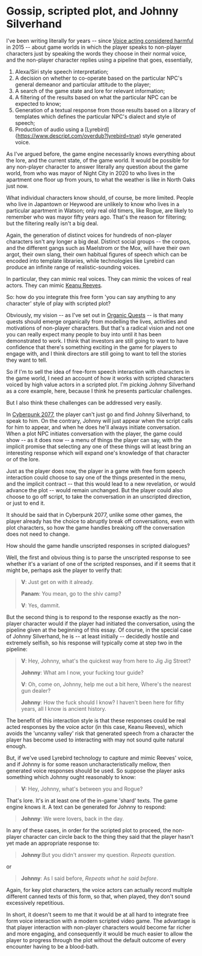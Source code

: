 # Gossip, scripted plot, and Johnny Silverhand

I've been writing literally for years -- since [Voice acting considered harmful](Voice-acting-considered-harmful.html) in 2015 -- about game worlds in which the player speaks to non-player characters just by speaking the words they choose in their normal voice, and the non-player character replies using a pipeline that goes, essentially,

1. Alexa/Siri style speech interpretation;
2. A decision on whether to co-operate based on the particular NPC's general demeanor and particular attitude to the player;
3. A search of the game state and lore for relevant information;
4. A filtering of the results based on what the particular NPC can be expected to know;
5. Generation of a textual response from those results based on a library of templates which defines the particular NPC's dialect and style of speech;
6. Production of audio using a [Lyrebird]{https://www.descript.com/overdub?lyrebird=true) style generated voice.

As I've argued before, the game engine necessarily knows everything about the lore, and the current state, of the game world. It would be possible for any non-player character to answer literally any question about the game world, from who was mayor of Night City in 2020 to who lives in the apartment one floor up from yours, to what the weather is like in North Oaks just now.

What individual characters know should, of course, be more limited. People who live in Japantown or Heywood are unlikely to know who lives in a particular apartment in Watson; only real old timers, like Rogue, are likely to remember who was mayor fifty years ago. That's the reason for filtering; but the filtering really isn't a big deal.

Again, the generation of distinct voices for hundreds of non-player characters isn't any longer a big deal. Distinct social groups -- the corpos, and the different gangs such as Maelstrom or the Mox, will have their own argot, their own slang, their own habitual figures of speech which can be encoded into template libraries, while technologies like Lyrebird can produce an infinite range of realistic-sounding voices.

In particular, they can mimic real voices. They can mimic the voices of real actors. They can mimic [Keanu Reeves](https://cyberpunk.fandom.com/wiki/Keanu_Reeves).

So: how do you integrate this free form 'you can say anything to any character' style of play with scripted plot?

Obviously, my vision -- as I've set out in [Organic Quests](Organic_Quests.md) -- is that many quests should emerge organically from modelling the lives, activities and motivations of non-player characters. But that's a radical vision and not one you can really expect many people to buy into until it has been demonstrated to work. I think that investors are still going to want to have confidence that there's something exciting in the game for players to engage with, and I think directors are still going to want to tell the stories they want to tell.

So if I'm to sell the idea of free-form speech interaction with characters in the game world, I need an account of how it works with scripted characters voiced by high value actors in a scripted plot. I'm picking Johnny Silverhand as a core example, here, because I think he presents particular challenges.

But I also think these challenges can be addressed very easily.

In [Cyberpunk 2077](https://www.cyberpunk.net/), the player can't just go and find Johnny Silverhand, to speak to him. On the contrary, Johnny will just appear when the script calls for him to appear, and when he does he'll always initiate conversation. When a plot NPC initiates conversation with the player, the game could show -- as it does now -- a menu of things the player can say, with the implicit promise that selecting any one of these things will at least bring an interesting response which will expand one's knowledge of that character or of the lore.

Just as the player does now, the player in a game with free form speech interaction could choose to say one of the things presented in the menu, and the implicit contract -- that this would lead to a new revelation, or would advance the plot -- would remain unchanged. But the player could also choose to go off script, to take the conversation in an unscripted direction, or just to end it.

It should be said that in Cyberpunk 2077, unlike some other games, the player already has the choice to abruptly break off conversations, even with plot characters, so how the game handles breaking off the conversation does not need to change.

How should the game handle unscripted responses in scripted dialogues?

Well, the first and obvious thing is to parse the unscripted response to see whether it's a variant of one of the scripted responses, and if it seems that it might be, perhaps ask the player to verify that:

> **V**: Just get on with it already.
>
> **Panam**: You mean, go to the shiv camp?
>
> **V**: Yes, dammit.

But the second thing is to respond to the response exactly as the non-player character would if the player had initiated the conversation, using the pipeline given at the beginning of this essay. Of course, in the special case of Johnny Silverhand, he is -- at least initially -- decidedly hostile and extremely selfish, so his response will typically come at step two in the pipeline:

> **V**: Hey, Johnny, what's the quickest way from here to Jig Jig Street?
>
> **Johnny**: What am I now, your fucking tour guide?
>
> **V**: Oh, come on, Johnny, help me out a bit here, Where's the nearest gun dealer?
>
> **Johnny**: How the fuck should I know? I haven't been here for fifty years, all I know is ancient history.

The benefit of this interaction style is that these responses could be real acted responses by the voice actor (in this case, Keanu Reeves), which avoids the 'uncanny valley' risk that generated speech from a character the player has become used to interacting with may not sound quite natural enough.

But, if we've used Lyrebird technology to capture and mimic Reeves' voice, and if Johnny is for some reason uncharacteristically mellow, then generated voice responses should be used. So suppose the player asks something which Johnny ought reasonably to know:

> **V:** Hey, Johnny, what's between you and Rogue?

That's lore. It's in at least one of the in-game 'shard' texts. The game engine knows it. A text can be generated for Johnny to respond:

> **Johnny**: We were lovers, back in the day.

In any of these cases, in order for the scripted plot to proceed, the non-player character can circle back to the thing they said that the player hasn't yet made an appropriate response to:

> **Johnny**:But you didn't answer my question. *Repeats question*.

or

> **Johnny**: As I said before, *Repeats what he said before*.

Again, for key plot characters, the voice actors can actually record multiple different canned texts of this form, so that, when played, they don't sound excessively repetitious.

In short, it doesn't seem to me that it would be at all hard to integrate free form voice interaction with a modern scripted video game. The advantage is that player interaction with non-player characters would become far richer and more engaging, and consequently it would be much easier to allow the player to progress through the plot without the default outcome of every encounter having to be a blood-bath.